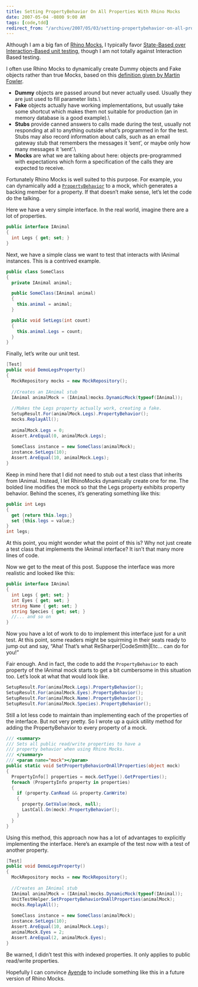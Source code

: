 ```yaml
---
title: Setting PropertyBehavior On All Properties With Rhino Mocks
date: 2007-05-04 -0800 9:00 AM
tags: [code,tdd]
redirect_from: "/archive/2007/05/03/setting-propertybehavior-on-all-properties-with-rhino-mocks.aspx/"
---
```


Although I am a big fan of [Rhino
Mocks](http://www.ayende.com/projects/rhino-mocks.aspx "Rhino Mocks Website"),
I typically favor [State-Based over Interaction-Based unit
testing](http://www.benpryor.com/blog/index.php?/archives/28-State-based-vs.-Interaction-based-Unit-Testing.html "State-Based vs Interaction Based unit testing"),
though I am not totally against Interaction Based testing.

I often use Rhino Mocks to dynamically create Dummy objects and Fake
objects rather than true Mocks, based on this [definition given by
Martin
Fowler](http://www.martinfowler.com/articles/mocksArentStubs.html#TheDifferenceBetweenMocksAndStubs "Difference Between Mocks and Stubs").

-   **Dummy** objects are passed around but never actually used. Usually
    they are just used to fill parameter lists.\
-   **Fake** objects actually have working implementations, but usually
    take some shortcut which makes them not suitable for production (an
    in memory database is a good example).\
-   **Stubs** provide canned answers to calls made during the test,
    usually not responding at all to anything outside what’s programmed
    in for the test. Stubs may also record information about calls, such
    as an email gateway stub that remembers the messages it ’sent’, or
    maybe only how many messages it ’sent’.\
-   **Mocks** are what we are talking about here: objects pre-programmed
    with expectations which form a specification of the calls they are
    expected to receive.

Fortunately Rhino Mocks is well suited to this purpose. For example, you
can dynamically add a
[`PropertyBehavior`](http://www.ayende.com/Wiki/(S(erm2hwr3glqunji0xzztohaz))/Rhino+Mocks+Properties.ashx "Property Behavior Docs")
to a mock, which generates a backing member for a property. If that
doesn’t make sense, let’s let the code do the talking.

Here we have a very simple interface. In the real world, imagine there
are a lot of properties.

```csharp
public interface IAnimal
{
  int Legs { get; set; }
}
```

Next, we have a simple class we want to test that interacts with IAnimal
instances. This is a contrived example.

```csharp
public class SomeClass
{
  private IAnimal animal;

  public SomeClass(IAnimal animal)
  {
    this.animal = animal;
  }

  public void SetLegs(int count)
  {
    this.animal.Legs = count;
  }
}
```

Finally, let’s write our unit test.

```csharp
[Test]
public void DemoLegsProperty()
{
  MockRepository mocks = new MockRepository();
  
  //Creates an IAnimal stub    
  IAnimal animalMock = (IAnimal)mocks.DynamicMock(typeof(IAnimal));
  
  //Makes the Legs property actually work, creating a fake.
  SetupResult.For(animalMock.Legs).PropertyBehavior();
  mocks.ReplayAll();
    
  animalMock.Legs = 0;
  Assert.AreEqual(0, animalMock.Legs);
    
  SomeClass instance = new SomeClass(animalMock);
  instance.SetLegs(10);
  Assert.AreEqual(10, animalMock.Legs);
}
```

Keep in mind here that I did not need to stub out a test class that
inherits from IAnimal. Instead, I let RhinoMocks dynamically create one
for me. The bolded line modifies the mock so that the Legs property
exhibits property behavior. Behind the scenes, it’s generating something
like this:

```csharp
public int Legs
{
  get {return this.legs;}
  set {this.legs = value;}
}
int legs;
```

At this point, you might wonder what the point of this is? Why not just
create a test class that implements the IAnimal interface? It isn’t that
many more lines of code.

Now we get to the meat of this post. Suppose the interface was more
realistic and looked like this:

```csharp
public interface IAnimal
{
  int Legs { get; set; }
  int Eyes { get; set; }
  string Name { get; set; }
  string Species { get; set; }
  //... and so on
}
```

Now you have a lot of work to do to implement this interface just for a
unit test. At this point, some readers might be squirming in their seats
ready to jump out and say, “Aha! That’s what ReSharper|CodeSmith|Etc...
can do for you!”

Fair enough. And in fact, the code to add the `PropertyBehavior` to each
property of the IAnimal mock starts to get a bit cumbersome in this
situation too. Let’s look at what that would look like.

```csharp
SetupResult.For(animalMock.Legs).PropertyBehavior();
SetupResult.For(animalMock.Eyes).PropertyBehavior();
SetupResult.For(animalMock.Name).PropertyBehavior();
SetupResult.For(animalMock.Species).PropertyBehavior();
```

Still a lot less code to maintain than implementing each of the
properties of the interface. But not very pretty. So I wrote up a quick
utility method for adding the PropertyBehavior to every property of a
mock.

```csharp
/// <summary>
/// Sets all public read/write properties to have a 
/// property behavior when using Rhino Mocks.
/// </summary>
/// <param name="mock"></param>
public static void SetPropertyBehaviorOnAllProperties(object mock)
{
  PropertyInfo[] properties = mock.GetType().GetProperties();
  foreach (PropertyInfo property in properties)
  {
    if (property.CanRead && property.CanWrite)
    {
      property.GetValue(mock, null);
      LastCall.On(mock).PropertyBehavior();
    }
  }
}
```

Using this method, this approach now has a lot of advantages to
explicitly implementing the interface. Here’s an example of the test now
with a test of another property.

```csharp
[Test]
public void DemoLegsProperty()
{
  MockRepository mocks = new MockRepository();
  
  //Creates an IAnimal stub    
  IAnimal animalMock = (IAnimal)mocks.DynamicMock(typeof(IAnimal));
  UnitTestHelper.SetPropertyBehaviorOnAllProperties(animalMock);
  mocks.ReplayAll();
    
  SomeClass instance = new SomeClass(animalMock);
  instance.SetLegs(10);
  Assert.AreEqual(10, animalMock.Legs);
  animalMock.Eyes = 2;
  Assert.AreEqual(2, animalMock.Eyes);
}
```

Be warned, I didn’t test this with indexed properties. It only applies
to public read/write properties.

Hopefully I can convince
[Ayende](http://www.ayende.com/ "Ayende’s Blog") to include something
like this in a future version of Rhino Mocks.

